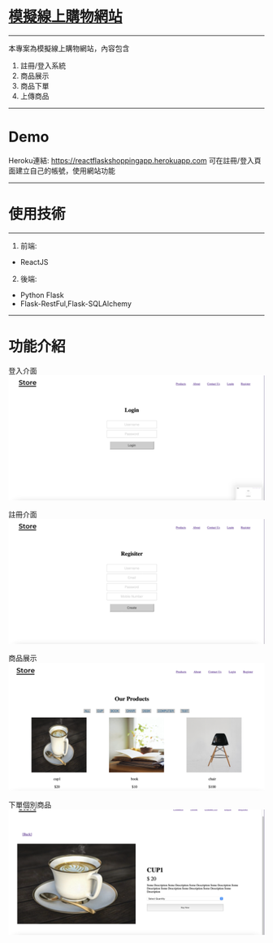 # [模擬線上購物網站](https://reactflaskshoppingapp.herokuapp.com)
---

本專案為模擬線上購物網站，內容包含

1. 註冊/登入系統
2. 商品展示
3. 商品下單
4. 上傳商品

---
# Demo
Heroku連結: https://reactflaskshoppingapp.herokuapp.com
可在註冊/登入頁面建立自己的帳號，使用網站功能

---
# 使用技術
---
1. 前端: 
* ReactJS

2. 後端: 
* Python Flask
* Flask-RestFul,Flask-SQLAlchemy

---
# 功能介紹

登入介面
![alt](https://github.com/a989875/Flask-React-Project/blob/0e8756d60c242395ae3911ee91d0809adfad3122/README/Login.png)

註冊介面
![alt](https://github.com/a989875/Flask-React-Project/blob/0bc1538ca60327aac230e7102cce8ee598aa12fa/README/Register.png)

商品展示
![alt](https://github.com/a989875/Flask-React-Project/blob/0bc1538ca60327aac230e7102cce8ee598aa12fa/README/Products.png)

下單個別商品
![alt](https://github.com/a989875/Flask-React-Project/blob/0bc1538ca60327aac230e7102cce8ee598aa12fa/README/Product_detail.png)
